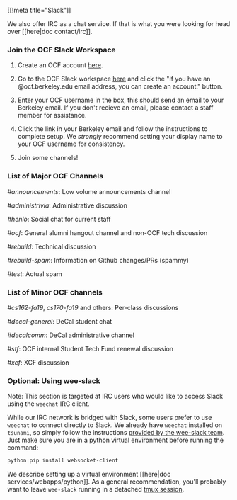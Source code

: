 [[!meta title="Slack"]]


We also offer IRC as a chat service. If that is what you were looking for head over
[[here|doc contact/irc]].

### Join the OCF Slack Workspace

1. Create an OCF account [here][join].

2. Go to the OCF Slack workspace [here][slack] and click the "If you have an
   @ocf.berkeley.edu email address, you can create an account." button.

3. Enter your OCF username in the box, this should send an email to your Berkeley
   email. If you don't recieve an email, please contact a staff member for
   assistance.

4. Click the link in your Berkeley email and follow the instructions to complete
   setup. We *strongly* recommend setting your display name to your OCF username for
   consistency.

5. Join some channels!

[join]: https://ocf.io/join
[slack]: https://fco.slack.com

### List of Major OCF Channels

*#announcements*: Low volume announcements channel

*#administrivia*: Administrative discussion

*#henlo*: Social chat for current staff

*#ocf*: General alumni hangout channel and non-OCF tech discussion

*#rebuild*: Technical discussion

*#rebuild-spam*: Information on Github changes/PRs (spammy)

*#test*: Actual spam

### List of Minor OCF channels

*#cs162-fa19*, *cs170-fa19* and others: Per-class discussions

*#decal-general*: DeCal student chat

*#decalcomm*: DeCal administrative channel

*#stf*: OCF internal Student Tech Fund renewal discussion

*#xcf*: XCF discussion

### Optional: Using wee-slack

Note: This section is targeted at IRC users who would like to access Slack
using the `weechat` IRC client.

While our IRC network is bridged with Slack, some users prefer to use `weechat`
to connect directly to Slack. We already have `weechat` installed on `tsunami`,
so simply follow the instructions [provided by the wee-slack team][wee-slack].
Just make sure you are in a python virtual environment before running the
command:

```bash
python pip install websocket-client
```

We describe setting up a virtual environment [[here|doc
services/webapps/python]].  As a general recommendation, you'll probably want
to leave `wee-slack` running in a detached [tmux session][tmux].

[wee-slack]: https://github.com/wee-slack/wee-slack
[tmux]: https://linux.die.net/man/1/tmux
